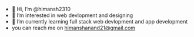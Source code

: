 - 👋 Hi, I’m @himansh2310
- 👀 I’m interested in web devlopment and designing
- 🌱 I’m currently learning full stack web devlopment and app development
- you can reach me on himanshanand21@gmail.com

<!---
himansh2310/himansh2310 is a ✨ special ✨ repository because its `README.md` (this file) appears on your GitHub profile.
You can click the Preview link to take a look at your changes.
--->

